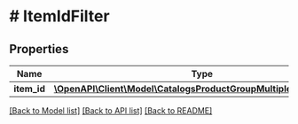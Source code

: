 # # ItemIdFilter

## Properties

Name | Type | Description | Notes
------------ | ------------- | ------------- | -------------
**item_id** | [**\OpenAPI\Client\Model\CatalogsProductGroupMultipleStringCriteria**](.md) |  |

[[Back to Model list]](../../README.md#models) [[Back to API list]](../../README.md#endpoints) [[Back to README]](../../README.md)
